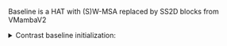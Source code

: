 Baseline is a HAT with (S)W-MSA replaced by SS2D blocks from VMambaV2 

<details>
<summary>Contrast baseline initialization:</summary>
  
```
model = Contrast(
        img_range=1., resi_connection='1conv', window_size=16, overlap_ratio=0.5,
        depths=[6, 6, 6, 6], num_heads=[6, 6, 6, 6],
        patch_size=1, in_chans=3, num_out_ch=3, dims=60, upscale_dims=48,
        ssm_d_state=1, ssm_ratio=1.0, ssm_dt_rank="auto", ssm_act_layer="gelu",
        ssm_conv=3, ssm_conv_bias=False,
        ssm_init="v2", forward_type="v05_noz", 
        mlp_ratio=2.0, mlp_act_layer="gelu", gmlp=False,
        patch_norm=True, norm_layer=nn.LayerNorm,
        downsample_version="v3", patchembed_version="v2", 
        use_checkpoint=False, posembed=False, img_size=64, 
        upsampler='pixelshuffledirect', upscale=4, channel_first=False
    )
```
  
</details>


